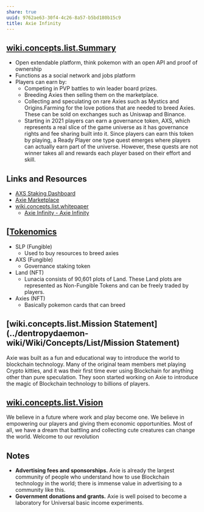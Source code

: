 ```yaml
---
share: true
uuid: 9762ae63-30f4-4c26-8a57-b5bd180b15c9
title: Axie Infinity
---
```

## [wiki.concepts.list.Summary](../dentropydaemon-wiki/Wiki/Concepts/List/Summary)

* Open extendable platform, think pokemon with an open API and proof of ownership
* Functions as a social network and jobs platform
* Players can earn by:
  * Competing in PVP battles to win leader board prizes.
  * Breeding Axies then selling them on the marketplace.
  * Collecting and speculating on rare Axies such as Mystics and Origins.Farming for the love potions that are needed to breed Axies. These can be sold on exchanges such as Uniswap and Binance.
  * Starting in 2021 players can earn a governance token, AXS, which represents a real slice of the game universe as it has governance rights and fee sharing built into it. Since players can earn this token by playing, a Ready Player one type quest emerges where players can actually earn part of the universe. However, these quests are not winner takes all and rewards each player based on their effort and skill.

## Links and Resources

* [AXS Staking Dashboard](https://stake.axieinfinity.com/)
* [Axie Marketplace](https://marketplace.axieinfinity.com/axie/)
* [wiki.concepts.list.whitepaper](../6b8bed79-2b9b-47cc-83b1-f612998b35d5)
  * [Axie Infinity - Axie Infinity](https://whitepaper.axieinfinity.com/)

## [[Tokenomics](../[Tokenomics)

* SLP (Fungible)
  * Used to buy resources to breed axies
* AXS (Fungible)
  * Governance staking token
* Land (NFT)
  * Lunacia consists of 90,601 plots of Land. These Land plots are represented as Non-Fungible Tokens and can be freely traded by players.
* Axies (NFT)
  * Basically pokemon cards that can breed

## [wiki.concepts.list.Mission Statement](../dentropydaemon-wiki/Wiki/Concepts/List/Mission Statement)

Axie was built as a fun and educational way to introduce the world to blockchain technology. Many of the original team members met playing Crypto kitties, and it was their first time ever using Blockchain for anything other than pure speculation. They soon started working on Axie to introduce the magic of Blockchain technology to billions of players.

## [wiki.concepts.list.Vision](../dentropydaemon-wiki/Wiki/Concepts/List/Vision)

We believe in a future where work and play become one.
We believe in empowering our players and giving them economic opportunities.
Most of all, we have a dream that battling and collecting cute creatures can change the world.
Welcome to our revolution

## Notes

* **Advertising fees and sponsorships.** Axie is already the largest community of people who understand how to use Blockchain technology in the world; there is immense value in advertising to a community like this.
* **Government donations and grants.** Axie is well poised to become a laboratory for Universal basic income experiments.